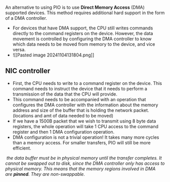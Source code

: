 
An alternative to using PIO is to use **Direct Memory Access** (DMA) supported devices. This method requires additional hard support in the form of a DMA controller.
- For devices that have DMA support, the CPU still writes commands directly to the command registers on the device. However, the data movement is controlled by configuring the DMA controller to know which data needs to be moved from memory to the device, and vice versa.
- ![[Pasted image 20241104131804.png]]

## NIC controller 
- First, the CPU needs to write to a command register on the device. This command needs to instruct the device that it needs to perform a transmission of the data that the CPU will provide.
- This command needs to be accompanied with an operation that configures the DMA controller with the information about the memory address and size of the buffer that is holding the network packet. (locations and amt of data needed to be moved)
- If we have a 1500B packet that we wish to transmit using 8 byte data registers, the whole operation will take 1 CPU access to the command register and then 1 DMA configuration operation.
- DMA configuration is not a trivial operation! It takes many more cycles than a memory access. For smaller transfers, PIO will still be more efficient.

 *the data buffer must be in physical memory until the transfer completes. It cannot be swapped out to disk, since the DMA controller only has access to physical memory. This means that the memory regions involved in DMA are **pinned**. They are non-swappable.*
